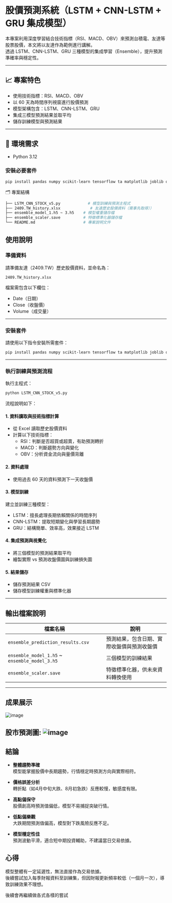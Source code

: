 # 股價預測系統（LSTM + CNN-LSTM + GRU 集成模型）

本專案利用深度學習結合技術指標（RSI、MACD、OBV）來預測台積電、友達等股票股價，本文將以友達作為範例進行講解。  
透過 LSTM、CNN-LSTM、GRU 三種模型的集成學習（Ensemble），提升預測準確率與穩定性。

---

## 📈 專案特色

- 使用技術指標：RSI、MACD、OBV  
- 以 60 天為時間序列視窗進行股價預測  
- 模型架構包含：LSTM、CNN-LSTM、GRU  
- 集成三模型預測結果並取平均  
- 儲存訓練模型與預測結果

---

## 🧰 環境需求

- Python 3.12

### 安裝必要套件

```bash
pip install pandas numpy scikit-learn tensorflow ta matplotlib joblib openpyxl
```

🗂 專案結構
```bash
├── LSTM_CNN_STOCK_v5.py            # 模型訓練與預測主程式
├── 2409.TW_history.xlsx             # 友達歷史股價資料（需事先取得））
├── ensemble_model_1.h5 ~ 3.h5    # 模型權重儲存檔
├── ensemble_scaler.save          # 特徵標準化器儲存檔
└── README.md                     # 專案說明文件
```
## 使用說明

### 準備資料

請準備友達（2409.TW）歷史股價資料，並命名為：

```
2409.TW_history.xlsx
```

檔案需包含以下欄位：

- Date（日期）  
- Close（收盤價）  
- Volume（成交量）  

---

### 安裝套件

請使用以下指令安裝所需套件：

```bash
pip install pandas numpy scikit-learn tensorflow ta matplotlib joblib openpyxl
```

---

### 執行訓練與預測流程

執行主程式：

```bash
python LSTM_CNN_STOCK_v5.py
```

流程說明如下：

#### 1. 資料讀取與技術指標計算

- 從 Excel 讀取歷史股價資料  
- 計算以下技術指標：  
  - RSI：判斷是否超買或超賣，有助預測轉折  
  - MACD：判斷趨勢方向與變化  
  - OBV：分析資金流向與量價背離  

#### 2. 資料處理

- 使用過去 60 天的資料預測下一天收盤價  

#### 3. 模型訓練

建立並訓練三種模型：

- LSTM：擅長處理長期依賴關係的時間序列  
- CNN-LSTM：提取短期變化與學習長期趨勢  
- GRU：結構簡單、效率高，效果接近 LSTM  

#### 4. 集成預測與視覺化

- 將三個模型的預測結果取平均  
- 繪製實際 vs 預測收盤價圖與訓練損失圖  

#### 5. 結果儲存

- 儲存預測結果 CSV  
- 儲存模型訓練權重與標準化器  

---

## 輸出檔案說明

| 檔案名稱 | 說明 |
|----------|------|
| `ensemble_prediction_results.csv` | 預測結果，包含日期、實際收盤價與預測收盤價 |
| `ensemble_model_1.h5` ~ `ensemble_model_3.h5` | 三個模型的訓練結果 |
| `ensemble_scaler.save` | 特徵標準化器，供未來資料轉換使用 |
---
## 成果展示


![image](https://github.com/user-attachments/assets/140e8bd4-1361-4aad-8ae2-0ed636d25547)

股市預測圖:
![image](https://github.com/user-attachments/assets/7d7e9583-93d5-4369-af4d-1708370046ce)
---
## 結論

- **整體趨勢準確**  
  模型能掌握股價中長期趨勢，行情穩定時預測方向與實際相符。

- **價格誤差分析**  
  轉折點（如4月中旬大跌、8月初急跌）反應較慢，敏感度有限。  
  
- **高點偏保守**  
  股價創高時預測值偏低，模型不易捕捉突破行情。

- **低點偏樂觀**  
  大跌期間預測值偏高，模型對下跌風險反應不足。

- **模型穩定性佳**  
  預測波動平滑，適合短中期投資輔助，不建議當日交易依據。

## 心得

模型整體有一定延遲性，無法直接作為交易依據。  
後續嘗試加入每季財報資料至訓練集，但因財報更新頻率較低（一個月一次），導致訓練效果不理想。

後續會再繼續做各式各樣的嘗試




